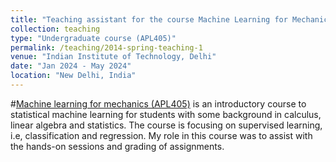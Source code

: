```yaml
---
title: "Teaching assistant for the course Machine Learning for Mechanics"
collection: teaching
type: "Undergraduate course (APL405)"
permalink: /teaching/2014-spring-teaching-1
venue: "Indian Institute of Technology, Delhi"
date: "Jan 2024 - May 2024"
location: "New Delhi, India"
---
```


#[Machine learning for mechanics (APL405)](https://coursesam.github.io/APL405/) is an introductory course to statistical machine learning for students with some background in calculus, linear algebra and statistics. The course is focusing on supervised learning, i.e, classification and regression. My role in this course was to assist with the hands-on sessions and grading of assignments.